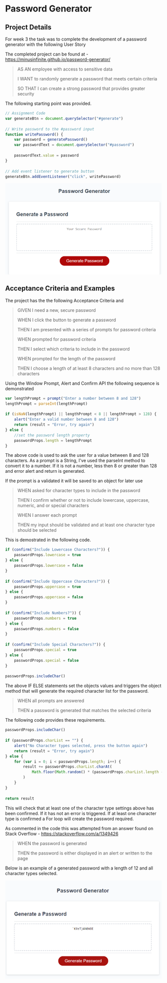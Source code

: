 # Password Generator

## Project Details

For week 3 the task was to complete the development of a password generator with the following User Story

The completed project can be found at - https://minusinfinite.github.io/password-generator/

> AS AN employee with access to sensitive data
>
> I WANT to randomly generate a password that meets certain criteria
>
> SO THAT I can create a strong password that provides greater security

The following starting point was provided.

```javascript
// Assignment Code
var generateBtn = document.querySelector("#generate")

// Write password to the #password input
function writePassword() {
    var password = generatePassword()
    var passwordText = document.querySelector("#password")

    passwordText.value = password
}

// Add event listener to generate button
generateBtn.addEventListener("click", writePassword)
```

![Project Screenshot](/mdassets/project-template.png)

## Acceptance Criteria and Examples

The project has the the following Acceptance Criteria and

> GIVEN I need a new, secure password
>
> WHEN I click the button to generate a password
>
> THEN I am presented with a series of prompts for password criteria
>
> WHEN prompted for password criteria
>
> THEN I select which criteria to include in the password
>
> WHEN prompted for the length of the password
>
> THEN I choose a length of at least 8 characters and no more than 128 characters

Using the Window Prompt, Alert and Confirm API the following sequence is demonstrated

```javascript
var lengthPrompt = prompt("Enter a number between 8 and 128")
lengthPrompt = parseInt(lengthPrompt)

if (isNaN(lengthPrompt) || lengthPrompt < 8 || lengthPrompt > 128) {
    alert("Enter a valid number between 8 and 128")
    return (result = "Error, try again")
} else {
    //set the password length property
    passwordProps.length = lengthPrompt
}
```

The above code is used to ask the user for a value between 8 and 128 characters.
As a prompt is a String, I've used the parseInt method to convert it to a number.
If it is not a number, less then 8 or greater than 128 and error alert and return is generated.

If the prompt is a validated it will be saved to an object for later use

> WHEN asked for character types to include in the password
>
> THEN I confirm whether or not to include lowercase, uppercase, numeric, and or special characters
>
> WHEN I answer each prompt
>
> THEN my input should be validated and at least one character type should be selected

This is demostrated in the following code.

```javascript
if (confirm("Include Lowercase Characters?")) {
    passwordProps.lowercase = true
} else {
    passwordProps.lowercase = false
}

if (confirm("Include Uppercase Characters?")) {
    passwordProps.uppercase = true
} else {
    passwordProps.uppercase = false
}

if (confirm("Include Numbers?")) {
    passwordProps.numbers = true
} else {
    passwordProps.numbers = false
}

if (confirm("Include Special Characters?")) {
    passwordProps.special = true
} else {
    passwordProps.special = false
}

passwordProps.includeChar()
```

The above IF ELSE statements set the objects values and triggers the object method that will generate the required character list for the password.

> WHEN all prompts are answered
>
> THEN a password is generated that matches the selected criteria

The following code provides these requirements.

```javascript
passwordProps.includeChar()

if (passwordProps.charList == "") {
    alert("No Character types selected, press the button again")
    return (result = "Error, try again")
} else {
    for (var i = 0; i < passwordProps.length; i++) {
        result += passwordProps.charList.charAt(
            Math.floor(Math.random() * (passwordProps.charList.length - 1))
        )
    }
}

return result
```

This will check that at least one of the character type settings above has been confirmed.
If it has not an error is triggered. If at least one character type is confirmed a For loop will create the password required.

As commented in the code this was attempted from an answer found on Stack Overflow - https://stackoverflow.com/a/1349426

> WHEN the password is generated
>
> THEN the password is either displayed in an alert or written to the page

Below is an example of a generated password with a length of 12 and all character types selected.

![Password Generation Complete](/mdassets/text-generated.png)

